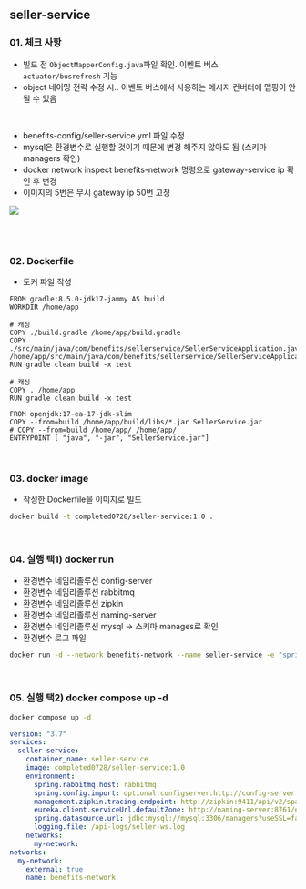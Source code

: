 ## seller-service

### 01. 체크 사항

- 빌드 전 `ObjectMapperConfig.java`파일 확인. 이벤트 버스 `actuator/busrefresh` 기능
- object 네이밍 전략 수정 시.. 이벤트 버스에서 사용하는 메시지 컨버터에 맵핑이 안될 수 있음

<br>

- benefits-config/seller-service.yml 파일 수정
- mysql은 환경변수로 실행할 것이기 때문에 변경 해주지 않아도 됨 (스키마 managers 확인)
- docker network inspect benefits-network 명령으로 gateway-service ip 확인 후 변경
- 이미지의 5번은 무시 gateway ip 50번 고정

![](https://velog.velcdn.com/images/develing1991/post/e627af10-20bd-49bc-90f1-0b4ac07bbd3c/image.png)

<br>
<br>

### 02. Dockerfile

- 도커 파일 작성

```docker
FROM gradle:8.5.0-jdk17-jammy AS build
WORKDIR /home/app

# 캐싱
COPY ./build.gradle /home/app/build.gradle
COPY ./src/main/java/com/benefits/sellerservice/SellerServiceApplication.java /home/app/src/main/java/com/benefits/sellerservice/SellerServiceApplication.java
RUN gradle clean build -x test

# 캐싱
COPY . /home/app
RUN gradle clean build -x test

FROM openjdk:17-ea-17-jdk-slim
COPY --from=build /home/app/build/libs/*.jar SellerService.jar
# COPY --from=build /home/app/ /home/app/
ENTRYPOINT [ "java", "-jar", "SellerService.jar"]
```

<br>

### 03. docker image

- 작성한 Dockerfile을 이미지로 빌드

```bash
docker build -t completed0728/seller-service:1.0 .
```

<br>

### 04. 실행 택1) docker run

- 환경변수 네임리졸루션 config-server
- 환경변수 네임리졸루션 rabbitmq
- 환경변수 네임리졸루션 zipkin
- 환경변수 네임리졸루션 naming-server
- 환경변수 네임리졸루션 mysql -> 스키마 manages로 확인
- 환경변수 로그 파일

```bash
docker run -d --network benefits-network --name seller-service -e "spring.config.import=optional:configserver:http://config-server:8888" -e "spring.rabbitmq.host=rabbitmq" -e "management.zipkin.tracing.endpoint=http://zipkin:9411/api/v2/spans" -e "eureka.client.serviceUrl.defaultZone=http://naming-server:8761/eureka" -e "spring.datasource.url: jdbc:mysql://mysql:3306/manages?useSSL=false&useUnicode=true&allowPublicKeyRetrieval=true" -e "logging.file=/api-logs/seller-ws.log" completed0728/seller-service:1.0
```

<br>

### 05. 실행 택2) docker compose up -d

```bash
docker compose up -d
```

```yml
version: "3.7"
services:
  seller-service:
    container_name: seller-service
    image: completed0728/seller-service:1.0
    environment:
      spring.rabbitmq.host: rabbitmq
      spring.config.import: optional:configserver:http://config-server:8888
      management.zipkin.tracing.endpoint: http://zipkin:9411/api/v2/spans
      eureka.client.serviceUrl.defaultZone: http://naming-server:8761/eureka
      spring.datasource.url: jdbc:mysql://mysql:3306/managers?useSSL=false&useUnicode=true&allowPublicKeyRetrieval=true
      logging.file: /api-logs/seller-ws.log
    networks:
      my-network:
networks:
  my-network:
    external: true
    name: benefits-network
```
